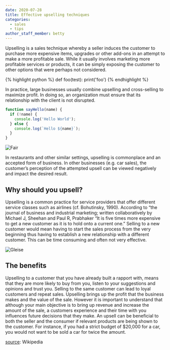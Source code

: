 ```yaml
---
date: 2020-07-28
title: Effective upselling techniques
categories:
  - sales
  - tips
author_staff_member: betty
---
```


Upselling is a sales technique whereby a seller induces the customer to purchase more expensive items, upgrades or other add-ons in an attempt to make a more profitable sale. While it usually involves marketing more profitable services or products, it can be simply exposing the customer to other options that were perhaps not considered.

{% highlight python %}
def foo(test):
  print('foo')
{% endhighlight %}



In practice, large businesses usually combine upselling and cross-selling to maximize profit. In doing so, an organization must ensure that its relationship with the client is not disrupted.

```javascript
function sayHello(name) {
  if (!name) {
    console.log('Hello World');
  } else {
    console.log(`Hello ${name}`);
  }
}
```

![Fair](https://source.unsplash.com/random/1500x1146)

In restaurants and other similar settings, upselling is commonplace and an accepted form of business. In other businesses (e.g. car sales), the customer’s perception of the attempted upsell can be viewed negatively and impact the desired result.

## Why should you upsell?

Upselling is a common practice for service providers that offer different service classes such as airlines (cf. Bohutinsky, 1990). According to “the journal of business and industrial marketing; written collaboratively by Michael J, Sheehan and Paul R, Prabhaker “It is five times more expensive to get a new customer as it is to hold onto a current one.” Selling to a new customer would mean having to start the sales process from the very beginning thus having to establish a new relationship with a different customer. This can be time consuming and often not very effective.

![Gleise](https://source.unsplash.com/random/1500x1147)

## The benefits

Upselling to a customer that you have already built a rapport with, means that they are more likely to buy from you, listen to your suggestions and opinions and trust you. Selling to the same customer can lead to loyal customers and repeat sales. Upselling brings up the profit that the business makes and the value of the sale. However it is important to understand that although your main objective is to bring up revenue and increase the amount of the sale, a customers experience and their time with you influences future decisions that they make. An upsell can be beneficial to both the seller and the consumer if relevant products are being shown to the customer. For instance, if you had a strict budget of $20,000 for a car, you would not want to be sold a car for twice the amount.

[source](https://en.wikipedia.org/wiki/Upselling): Wikipedia
